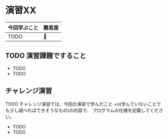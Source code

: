 # 演習XX

今回学ぶこと | 難易度
---- | ----
TODO | 💪


<!-- for Coach
TODO この演習で学ぶこと記載してください。
-->

## TODO 演習課題ですること

* TODO
* TODO

<!-- for Coach
この演習課題で習得したい内容、説明したい内容を記載してください。
-->

## チャレンジ演習

TODO チャレンジ演習では、今回の演習で学んだこと +α(学んでいないことでも少し調べればできそうなもの)の内容で、
プログラムの仕様を記載してください。

* TODO
* TODO

<!-- for Coach
TODO
-->


